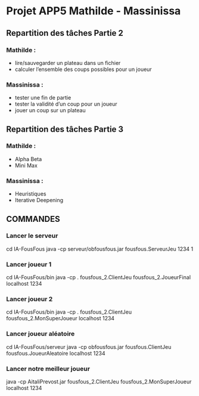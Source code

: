 # Projet APP5 Mathilde - Massinissa

## Repartition des tâches Partie 2 

### Mathilde :
* lire/sauvegarder un plateau dans un fichier
* calculer l’ensemble des coups possibles pour un joueur

### Massinissa :
* tester une fin de partie
* tester la validité d’un coup pour un joueur
* jouer un coup sur un plateau


## Repartition des tâches Partie 3

### Mathilde :
* Alpha Beta
* Mini Max

### Massinissa :
* Heuristiques
* Iterative Deepening 

## COMMANDES
### Lancer le serveur
cd IA-FousFous
java -cp serveur/obfousfous.jar fousfous.ServeurJeu 1234 1

### Lancer joueur 1
cd IA-FousFous/bin
java -cp . fousfous_2.ClientJeu fousfous_2.JoueurFinal localhost 1234

### Lancer joueur 2
cd IA-FousFous/bin
java -cp . fousfous_2.ClientJeu fousfous_2.MonSuperJoueur localhost 1234

### Lancer joueur aléatoire
cd IA-FousFous/serveur
java -cp obfousfous.jar fousfous.ClientJeu fousfous.JoueurAleatoire localhost 1234

### Lancer notre meilleur joueur
java -cp AitaliPrevost.jar fousfous_2.ClientJeu fousfous_2.MonSuperJoueur localhost 1234
